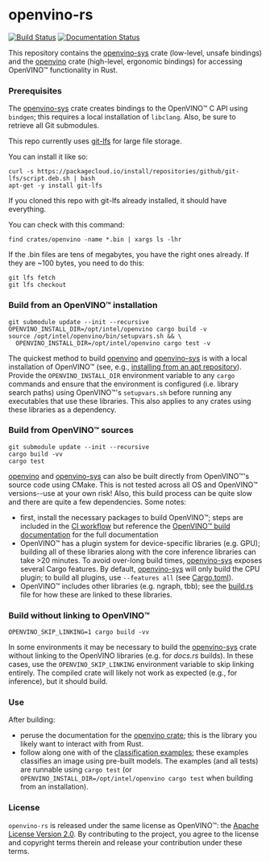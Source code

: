 # openvino-rs

[![Build Status](https://github.com/intel/openvino-rs/workflows/CI/badge.svg)][ci]
[![Documentation Status](https://docs.rs/openvino/badge.svg)][docs]

This repository contains the [openvino-sys] crate (low-level, unsafe bindings) and the [openvino]
crate (high-level, ergonomic bindings) for accessing OpenVINO™ functionality in Rust.

[openvino-sys]: crates/openvino-sys
[openvino]: crates/openvino
[upstream]: crates/openvino-sys/upstream
[docs]: https://docs.rs/openvino
[ci]: https://github.com/abrown/openvino-rs/actions?query=workflow%3ACI


### Prerequisites

The [openvino-sys] crate creates bindings to the OpenVINO™ C API using `bindgen`; this requires a
local installation of `libclang`. Also, be sure to retrieve all Git submodules.

This repo currently uses [git-lfs](https://git-lfs.github.com/) for large file storage.

You can install it like so:
```shell
curl -s https://packagecloud.io/install/repositories/github/git-lfs/script.deb.sh | bash
apt-get -y install git-lfs
```

If you cloned this repo with git-lfs already installed, it should have everything.

You can check with this command:
```shell
find crates/openvino -name *.bin | xargs ls -lhr
```

If the .bin files are tens of megabytes, you have the right ones already. If they are ~100 bytes, you need to do this:
```shell
git lfs fetch
git lfs checkout
```

### Build from an OpenVINO™ installation

```shell script
git submodule update --init --recursive
OPENVINO_INSTALL_DIR=/opt/intel/openvino cargo build -v
source /opt/intel/openvino/bin/setupvars.sh && \
  OPENVINO_INSTALL_DIR=/opt/intel/openvino cargo test -v
```

The quickest method to build [openvino] and [openvino-sys] is with a local installation of OpenVINO™
(see, e.g., [installing from an apt repository][install-apt]). Provide the `OPENVINO_INSTALL_DIR`
environment variable to any `cargo` commands and ensure that the environment is configured (i.e.
library search paths) using OpenVINO™'s `setupvars.sh` before running any executables that use these
libraries. This also applies to any crates using these libraries as a dependency.

[install-apt]: https://docs.openvinotoolkit.org/latest/openvino_docs_install_guides_installing_openvino_apt.html



### Build from OpenVINO™ sources

```shell script
git submodule update --init --recursive
cargo build -vv
cargo test
```

[openvino] and [openvino-sys] can also be built directly from OpenVINO™'s source code using CMake.
This is not tested across all OS and OpenVINO™ versions--use at your own risk! Also, this build
process can be quite slow and there are quite a few dependencies. Some notes:
 - first, install the necessary packages to build OpenVINO™; steps are included in the [CI
   workflow](.github/workflows)
   but reference the [OpenVINO™ build documentation](https://github.com/openvinotoolkit/openvino/blob/master/build-instruction.md)
   for the full documentation
 - OpenVINO™ has a plugin system for device-specific libraries (e.g. GPU); building all of these
   libraries along with the core inference libraries can take >20 minutes. To avoid over-long build
   times, [openvino-sys] exposes several Cargo features. By default, [openvino-sys] will only build
   the CPU plugin; to build all plugins, use `--features all` (see
   [Cargo.toml](crates/openvino-sys/Cargo.toml)).
 - OpenVINO™ includes other libraries (e.g. ngraph, tbb); see the
   [build.rs](crates/openvino-sys/build.rs) file for how these are linked to these libraries.



### Build without linking to OpenVINO™

```shell script
OPENVINO_SKIP_LINKING=1 cargo build -vv
```

In some environments it may be necessary to build the [openvino-sys] crate without linking to the
OpenVINO libraries (e.g. for *docs.rs* builds). In these cases, use the `OPENVINO_SKIP_LINKING`
environment variable to skip linking entirely. The compiled crate will likely not work as expected
(e.g., for inference), but it should build.



### Use

After building:
  - peruse the documentation for the [openvino crate][docs]; this is the library you likely want to
    interact with from Rust.
  - follow along one with of the [classification examples](crates/openvino/tests); these examples
    classifies an image using pre-built models. The examples (and all tests) are runnable using
    `cargo test` (or `OPENVINO_INSTALL_DIR=/opt/intel/openvino cargo test` when building from an
    installation).



### License

`openvino-rs` is released under the same license as OpenVINO™: the [Apache License Version
2.0][license]. By contributing to the project, you agree to the license and copyright terms therein
and release your contribution under these terms.

[license]: LICENSE
